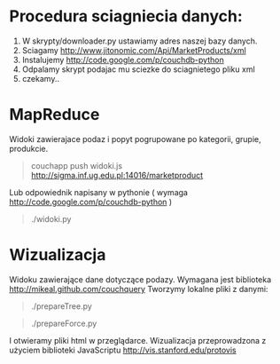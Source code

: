 # Procedura sciagniecia danych:
1. W skrypty/downloader.py ustawiamy adres naszej bazy danych.
2. Sciagamy http://www.jitonomic.com/Api/MarketProducts/xml
3. Instalujemy http://code.google.com/p/couchdb-python
4. Odpalamy skrypt podajac mu sciezke do sciagnietego pliku xml
5. czekamy..

# MapReduce
Widoki zawierajace podaz i popyt pogrupowane po kategorii, grupie, produkcie.

> couchapp push widoki.js http://sigma.inf.ug.edu.pl:14016/marketproduct

Lub odpowiednik napisany w pythonie ( wymaga http://code.google.com/p/couchdb-python )

> ./widoki.py

# Wizualizacja
Widoku zawierające dane dotyczące podazy.
Wymagana jest biblioteka http://mikeal.github.com/couchquery
Tworzymy lokalne pliki z danymi:
> ./prepareTree.py

> ./prepareForce.py

I otwieramy pliki html w przeglądarce.
Wizualizacja przeprowadzona z użyciem biblioteki JavaScriptu http://vis.stanford.edu/protovis
